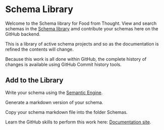 # Schema Library

Welcome to the Schema library for Food from Thought. View and search schemas in the [Schema library](https://agrifooddatacanada.github.io/FfT_schema_library/) amd contribute your schemas here on the GitHub backend. 

This is a library of active schema projects and so as the documentation is refined the contents will change.

Because this work is all done within GitHub, the complete history of changes is available using GitHub Commit history tools.

## Add to the Library

Write your schema using the [Semantic Engine](https://www.semanticengine.org).

Generate a markdown version of your schema.

Copy your schema markdown file into the folder Schemas.

Learn the GitHub skills to perform this work here: [Documentation site](https://climatesmartagcollab.github.io/Documentation-en/github/).
